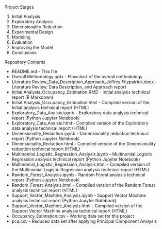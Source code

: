 Project Stages

1. Initial Analysis
2. Exploratory Analysis
3. Dimensionality Reduction
4. Experimental Design
5. Modeling
6. Evaluation
7. Improving the Model
8. Conclusions

Repository Contents

* README.md - This file
* Overall Methodology.pptx - Flowchart of the overall methodology
* Literature Review_Data_Description_Approach_Jeffrey Fitzpatrick.docx - Literature Review, Data Description, and Approach report
* Initial Analysis_Occupancy_Estimation.RMD - Initial analysis technical report (R Markdown)
* Initial Analysis_Occupancy_Estimation.html - Compiled version of the Initial analysis technical report (HTML)
* Exploratory_Data_Analsis.ipynb - Exploratory data analysis technical report (Python Jupyter Notebook)
* Exploratory_Data_Analsis.html - Compiled version of the Exploratory data analysis technical report (HTML)
* Dimensionality_Reduction.ipynb - Dimensionality reduction technical report (Python Jupyter Notebook)
* Dimensionality_Reduction.html - Compiled version of the Dimensionality reduction technical report (HTML)
* Multinomial_Logistic_Regression_Analysis.ipynb - Multinomial Logistic Regression analysis technical report (Python Jupyter Notebook)
* Multinomial_Logistic_Regression_Analysis.html - Compiled version of the Multinomial Logistic Regression analysis technical report (HTML)
* Random_Forest_Analysis.ipynb - Random Forest analysis technical report (Python Jupyter Notebook)
* Random_Forest_Analysis.html - Compiled version of the Random Forest analysis technical report (HTML)
* Support_Vector_Machine_Analysis.ipynb - Support Vector Machine analysis technical report (Python Jupyter Notebook)
* Support_Vector_Machine_Analysis.html - Compiled version of the Support Vector Machine analysis technical report (HTML)
* Occupancy_Estimation.csv - Working data set for this project
* pca.csv - Reduced data set after applying Principal Component Analysis
